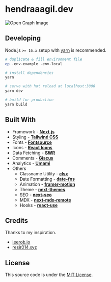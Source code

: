 # hendraaagil.dev

![Open Graph Image](public/og-image.png)

## Developing

Node.js `>= 16.x` setup with [yarn](https://yarnpkg.com/) is recommended.

```bash
# duplicate & fill environment file
cp .env.example .env.local

# install dependencies
yarn

# serve with hot reload at localhost:3000
yarn dev

# build for production
yarn build
```

## Built With

- Framework - [**Next.js**](https://nextjs.org/)
- Styling - [**Tailwind CSS**](https://tailwindcss.com/)
- Fonts - [**Fontsource**](https://fontsource.org/)
- Icons - [**React Icons**](https://github.com/react-icons/react-icons)
- Data Fetching - [**SWR**](https://swr.vercel.app/)
- Comments - [**Giscus**](https://github.com/giscus/giscus)
- Analytics - [**Umami**](https://umami.is/)
- Others
  - Classname Utility - [**clsx**](https://github.com/lukeed/clsx)
  - Date Formatting - [**date-fns**](https://github.com/date-fns/date-fns)
  - Animation - [**framer-motion**](https://github.com/framer/motion)
  - Theme - [**next-themes**](https://github.com/pacocoursey/next-themes)
  - SEO - [**next-seo**](https://github.com/garmeeh/next-seo)
  - MDX - [**next-mdx-remote**](https://github.com/hashicorp/next-mdx-remote)
  - Hooks - [**react-use**](https://github.com/streamich/react-use)

## Credits

Thanks to my inspiration.

- [leerob.io](https://leerob.io/)
- [resir014.xyz](https://resir014.xyz/)

## License

This source code is under the [MIT License](LICENSE).
